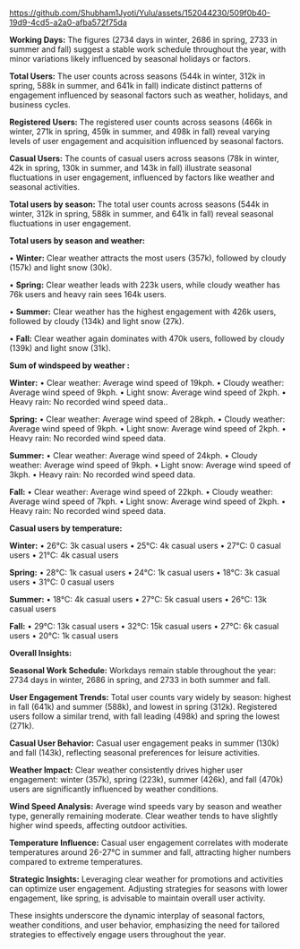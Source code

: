 https://github.com/Shubham1Jyoti/Yulu/assets/152044230/509f0b40-19d9-4cd5-a2a0-afba572f75da

**Working Days:** The figures (2734 days in winter, 2686 in spring, 2733 in summer and fall) suggest a stable work schedule throughout the year, with minor variations likely influenced by seasonal holidays or factors.

**Total Users:** The user counts across seasons (544k in winter, 312k in spring, 588k in summer, and 641k in fall) indicate distinct patterns of engagement influenced by seasonal factors such as weather, holidays, and business cycles. 

**Registered Users:**  The registered user counts across seasons (466k in winter, 271k in spring, 459k in summer, and 498k in fall) reveal varying levels of user engagement and acquisition influenced by seasonal factors.

**Casual Users:**  The counts of casual users across seasons (78k in winter, 42k in spring, 130k in summer, and 143k in fall) illustrate seasonal fluctuations in user engagement, influenced by factors like weather and seasonal activities. 

**Total users by season:** The total user counts across seasons (544k in winter, 312k in spring, 588k in summer, and 641k in fall) reveal seasonal fluctuations in user engagement.

**Total users by season and weather:**

•  **Winter:** Clear weather attracts the most users (357k), followed by cloudy (157k) and light snow (30k).

•  **Spring:** Clear weather leads with 223k users, while cloudy weather has 76k users and heavy rain sees 164k users.

•  **Summer:** Clear weather has the highest engagement with 426k users, followed by cloudy (134k) and light snow (27k).

•  **Fall:** Clear weather again dominates with 470k users, followed by cloudy (139k) and light snow (31k).  

**Sum of windspeed by weather :**

**Winter:**
•	Clear weather: Average wind speed of 19kph.
•	Cloudy weather: Average wind speed of 9kph.
•	Light snow: Average wind speed of 2kph.
•	Heavy rain: No recorded wind speed data..

**Spring:**
•	Clear weather: Average wind speed of 28kph.
•	Cloudy weather: Average wind speed of 9kph.
•	Light snow: Average wind speed of 2kph.
•	Heavy rain: No recorded wind speed data.

**Summer:**
•	Clear weather: Average wind speed of 24kph.
•	Cloudy weather: Average wind speed of 9kph.
•	Light snow: Average wind speed of 3kph.
•	Heavy rain: No recorded wind speed data.

**Fall:**
•	Clear weather: Average wind speed of 22kph.
•	Cloudy weather: Average wind speed of 7kph.
•	Light snow: Average wind speed of 2kph.
•	Heavy rain: No recorded wind speed data.

**Casual users by temperature:**

**Winter:**
•	26°C: 3k casual users
•	25°C: 4k casual users
•	27°C: 0 casual users
•	21°C: 4k casual users

**Spring:**
•	28°C: 1k casual users
•	24°C: 1k casual users
•	18°C: 3k casual users
•	31°C: 0 casual users

**Summer:**
•	18°C: 4k casual users
•	27°C: 5k casual users
•	26°C: 13k casual users

**Fall:**
•	29°C: 13k casual users
•	32°C: 15k casual users
•	27°C: 6k casual users
•	20°C: 1k casual users

**Overall Insights:**  

**Seasonal Work Schedule:** Workdays remain stable throughout the year: 2734 days in winter, 2686 in spring, and 2733 in both summer and fall.

**User Engagement Trends:** Total user counts vary widely by season: highest in fall (641k) and summer (588k), and lowest in spring (312k). Registered users follow a similar trend, with fall leading (498k) and spring the lowest (271k).

**Casual User Behavior:** Casual user engagement peaks in summer (130k) and fall (143k), reflecting seasonal preferences for leisure activities.

**Weather Impact:** Clear weather consistently drives higher user engagement: winter (357k), spring (223k), summer (426k), and fall (470k) users are significantly influenced by weather conditions.

**Wind Speed Analysis:** Average wind speeds vary by season and weather type, generally remaining moderate. Clear weather tends to have slightly higher wind speeds, affecting outdoor activities.

**Temperature Influence:** Casual user engagement correlates with moderate temperatures around 26-27°C in summer and fall, attracting higher numbers compared to extreme temperatures.

**Strategic Insights:** Leveraging clear weather for promotions and activities can optimize user engagement. Adjusting strategies for seasons with lower engagement, like spring, is advisable to maintain overall user activity.

These insights underscore the dynamic interplay of seasonal factors, weather conditions, and user behavior, emphasizing the need for tailored strategies to effectively engage users throughout the year.
